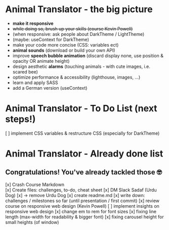 # Animal Translator - the big picture

- **make it responsive**
- ~~while doing so, brush up your skills (course Kevin Powell)~~
- (when responsive: ask people about DarkTheme / LightTheme)
- (maybe: useContext for DarkTheme)
- make your code more concise (CSS: variables ect)
- **animal sounds** (download or build your own API)
- improve **speech bubble animation** (discard display none, use position & opacity OR animate height)
- design aesthetic **alarms** (touching animals - with cute images, i.e. scared bee)
- optimize performance & accessibility (lighthouse, images, ...)
- learn and apply SASS
- add a German version (useContext)

# Animal Translator - To Do List (next steps!)

[ ] implement CSS variables & restructure CSS (especially for DarkTheme)

# Animal Translator - Already done list

## Congratulations! You've already tackled those 🤓

[x] Crash Course Markdown  
[x] Create files: challenges, to-do, cheat sheet
[x] DM Slack Sadaf (Urdu Dog)
[x] -> remove Urdu Dog
[x] create readme.md
[x] write down: challenges / milestones so far (until presentation / first commit)
[x] review course on responsive web design (Kevin Powell)
[ ] implement insights on responsive web design
[x] change em to rem for font sizes
[x] fixing line length (max-width for readability & bigger font)
[x] fixing carousel height for small heights (of window)
